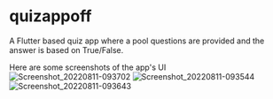 # quizappoff

A Flutter based quiz app where a pool questions are provided and the answer is based on True/False.


Here are some screenshots of the app's UI
![Screenshot_20220811-093702](https://user-images.githubusercontent.com/35575594/184159622-3a807ab0-47ba-4a0e-92a2-5767f9c61200.png)
![Screenshot_20220811-093544](https://user-images.githubusercontent.com/35575594/184159631-fa651273-3b86-4b4e-8c6f-570afcbdbe20.png)
![Screenshot_20220811-093643](https://user-images.githubusercontent.com/35575594/184159635-759e147c-100b-43b1-8ccb-5325188d90c4.png)
